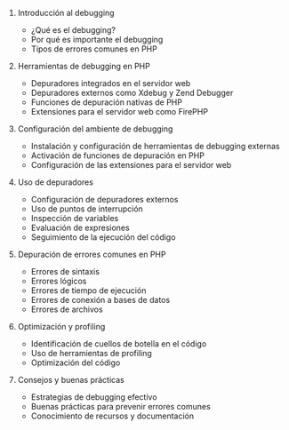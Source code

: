 1. Introducción al debugging
   - ¿Qué es el debugging?
   - Por qué es importante el debugging
   - Tipos de errores comunes en PHP

2. Herramientas de debugging en PHP
   - Depuradores integrados en el servidor web
   - Depuradores externos como Xdebug y Zend Debugger
   - Funciones de depuración nativas de PHP
   - Extensiones para el servidor web como FirePHP

3. Configuración del ambiente de debugging
   - Instalación y configuración de herramientas de debugging externas
   - Activación de funciones de depuración en PHP
   - Configuración de las extensiones para el servidor web

4. Uso de depuradores
   - Configuración de depuradores externos
   - Uso de puntos de interrupción
   - Inspección de variables
   - Evaluación de expresiones
   - Seguimiento de la ejecución del código

5. Depuración de errores comunes en PHP
   - Errores de sintaxis
   - Errores lógicos
   - Errores de tiempo de ejecución
   - Errores de conexión a bases de datos
   - Errores de archivos

6. Optimización y profiling
   - Identificación de cuellos de botella en el código
   - Uso de herramientas de profiling
   - Optimización del código

7. Consejos y buenas prácticas
   - Estrategias de debugging efectivo
   - Buenas prácticas para prevenir errores comunes
   - Conocimiento de recursos y documentación

